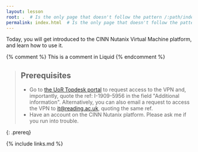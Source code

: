 ```yaml
---
layout: lesson
root: .  # Is the only page that doesn't follow the pattern /:path/index.html
permalink: index.html  # Is the only page that doesn't follow the pattern /:path/index.html
---
```


Today, you will get introduced to the CINN Nutanix Virtual Machine platform, and learn how to use it.

<!-- this is an html comment -->

{% comment %} This is a comment in Liquid {% endcomment %}

> ## Prerequisites
> * Go to <a href="https://uor.topdesk.net/tas/public/ssp/content/serviceflow?unid=ca8f1436fbd246bbb75f19fb448debe3">the UoR Topdesk portal</a> to request access to the VPN and, importantly, quote the ref: I-1909-5956 in the field "Additional information". Alternatively, you can also email a request to access the VPN to it@reading.ac.uk, quoting the same ref.
> * Have an account on the CINN Nutanix platform. Please ask me if you run into trouble.
> 
{: .prereq}

{% include links.md %}
